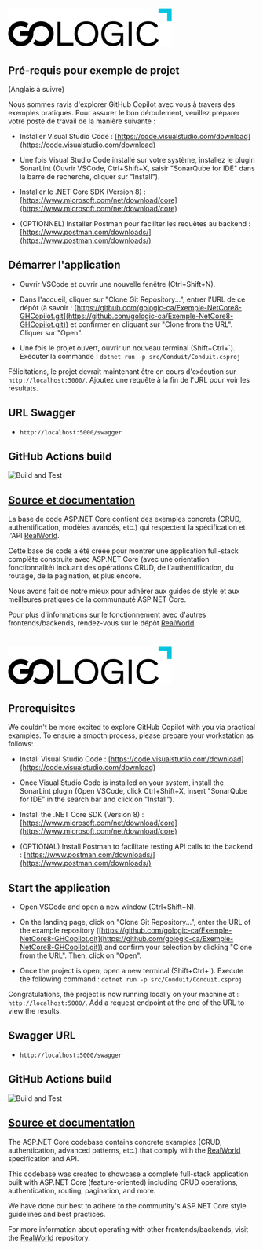 # ![Formation GoLogic Example de Projet](Gologic.png)

## Pré-requis pour exemple de projet 

(Anglais à suivre)

Nous sommes ravis d'explorer GitHub Copilot avec vous à travers des exemples pratiques. Pour assurer le bon déroulement, veuillez préparer votre poste de travail de la manière suivante :

- Installer Visual Studio Code : [https://code.visualstudio.com/download](https://code.visualstudio.com/download)

- Une fois Visual Studio Code installé sur votre système, installez le plugin SonarLint (Ouvrir VSCode, Ctrl+Shift+X, saisir "SonarQube for IDE" dans la barre de recherche, cliquer sur "Install").

- Installer le .NET Core SDK (Version 8) : [https://www.microsoft.com/net/download/core](https://www.microsoft.com/net/download/core)

- (OPTIONNEL) Installer Postman pour faciliter les requêtes au backend : [https://www.postman.com/downloads/](https://www.postman.com/downloads/)


## Démarrer l'application

- Ouvrir VSCode et ouvrir une nouvelle fenêtre (Ctrl+Shift+N).

- Dans l'accueil, cliquer sur "Clone Git Repository...", entrer l'URL de ce dépôt (à savoir : [https://github.com/gologic-ca/Exemple-NetCore8-GHCopilot.git](https://github.com/gologic-ca/Exemple-NetCore8-GHCopilot.git)) et confirmer en cliquant sur "Clone from the URL". Cliquer sur "Open".

- Une fois le projet ouvert, ouvrir un nouveau terminal (Shift+Ctrl+\`). Exécuter la commande :
`dotnet run -p src/Conduit/Conduit.csproj`

Félicitations, le projet devrait maintenant être en cours d'exécution sur  `http://localhost:5000/`.
Ajoutez une requête à la fin de l'URL pour voir les résultats.

## URL Swagger

- `http://localhost:5000/swagger`

## GitHub Actions build

![Build and Test](https://github.com/gothinkster/aspnetcore-realworld-example-app/workflows/Build%20and%20Test/badge.svg)

## [Source et documentation](https://github.com/gothinkster/realworld)

La base de code ASP.NET Core contient des exemples concrets (CRUD, authentification, modèles avancés, etc.) qui respectent la spécification et l'API [RealWorld](https://github.com/gothinkster/realworld-example-apps).

Cette base de code a été créée pour montrer une application full-stack complète construite avec ASP.NET Core (avec une orientation fonctionnalité) incluant des opérations CRUD, de l'authentification, du routage, de la pagination, et plus encore.

Nous avons fait de notre mieux pour adhérer aux guides de style et aux meilleures pratiques de la communauté ASP.NET Core.

Pour plus d'informations sur le fonctionnement avec d'autres frontends/backends, rendez-vous sur le dépôt [RealWorld](https://github.com/gothinkster/realworld).


# ![Formation GoLogic Example de Projet](Gologic.png)


## Prerequisites 


We couldn't be more excited to explore GitHub Copilot with you via practical examples. To ensure a smooth process, please prepare your workstation as follows:

- Install Visual Studio Code : [https://code.visualstudio.com/download](https://code.visualstudio.com/download)

- Once Visual Studio Code is installed on your system, install the SonarLint plugin (Open VSCode, click Ctrl+Shift+X, insert "SonarQube for IDE" in the search bar and click on "Install").

- Install the .NET Core SDK (Version 8) : [https://www.microsoft.com/net/download/core](https://www.microsoft.com/net/download/core)

- (OPTIONAL) Install Postman to facilitate testing API calls to the backend : [https://www.postman.com/downloads/](https://www.postman.com/downloads/)


## Start the application

- Open VSCode and open a new window (Ctrl+Shift+N).

- On the landing page, click on "Clone Git Repository...", enter the URL of the example repository ([https://github.com/gologic-ca/Exemple-NetCore8-GHCopilot.git](https://github.com/gologic-ca/Exemple-NetCore8-GHCopilot.git)) and confirm your selection by clicking "Clone from the URL". Then, click on "Open".

- Once the project is open, open a new terminal (Shift+Ctrl+\`). Execute the following command :
`dotnet run -p src/Conduit/Conduit.csproj`

Congratulations, the project is now running locally on your machine at :  `http://localhost:5000/`.
Add a request endpoint at the end of the URL to view the results.

## Swagger URL

- `http://localhost:5000/swagger`

## GitHub Actions build

![Build and Test](https://github.com/gothinkster/aspnetcore-realworld-example-app/workflows/Build%20and%20Test/badge.svg)

## [Source et documentation](https://github.com/gothinkster/realworld)

The ASP.NET Core codebase contains concrete examples (CRUD, authentication, advanced patterns, etc.) that comply with the [RealWorld](https://github.com/gothinkster/realworld-example-apps) specification and API.

This codebase was created to showcase a complete full-stack application built with ASP.NET Core (feature-oriented) including CRUD operations, authentication, routing, pagination, and more.

We have done our best to adhere to the community's ASP.NET Core style guidelines and best practices.

For more information about operating with other frontends/backends, visit the [RealWorld](https://github.com/gothinkster/realworld) repository.
